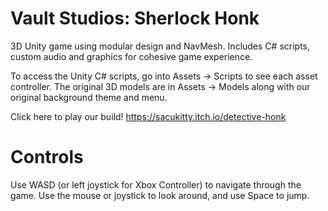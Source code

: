 # Vault Studios: Sherlock Honk
3D Unity game using modular design and NavMesh. Includes C# scripts, custom audio and graphics for cohesive game experience.

To access the Unity C# scripts, go into Assets -> Scripts to see each asset controller. The original 3D models are in Assets -> Models along with our original background theme and menu.

Click here to play our build! https://sacukitty.itch.io/detective-honk

# Controls
Use WASD (or left joystick for Xbox Controller) to navigate through the game. Use the mouse or joystick to look around, and use Space to jump. 
